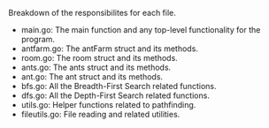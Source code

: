 Breakdown of the responsibilites for each file.

- main.go: The main function and any top-level functionality for the program.
- antfarm.go: The antFarm struct and its methods.
- room.go: The room struct and its methods.
- ants.go: The ants struct and its methods.
- ant.go: The ant struct and its methods.
- bfs.go: All the Breadth-First Search related functions.
- dfs.go: All the Depth-First Search related functions.
- utils.go: Helper functions related to pathfinding.
- fileutils.go: File reading and related utilities.